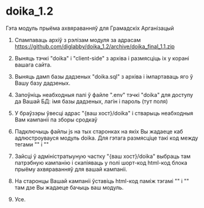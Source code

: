 # doika_1.2
Гэта модуль прыёма ахвяраванняў для Грамадскіх Арганізацый
1) Спампаваць архіў з рэлізам модуля за адрасам https://github.com/diglabby/doika_1.2/archive/doika_final_1.1.zip
2) Выняць тэчкi "doika" i "client-side" з архіва і размясціць iх у корані вашага сайта.
3) Выняць дамп базы дадзеных "doika.sql" з архіва і імпартаваць яго ў Вашу базу дадзеных.
4) Запоўніць неабходныя палі ў файле ".env" тэчкі "doika" для доступу да Вашай БД: імя базы дадзеных, лагін і пароль (тут поля)
5) У браўзэры ўвесці адрас "{ваш хост}/doika" і стварыць неабходныя Вам кампаніі па зборы сродкаў
6) Падключыць файлы js на тых старонках на якiх Вы жадаеце каб адлюстроувауся модуль doika. Для гэтага размясцiце такi код между тегами "<head>" i "</head>"  

    <script src="client-side/doika-loader.js"></script>

7) Зайсці ў адміністратыуную частку "{ваш хост}/doika" выбраць там патрэбную кампанію і скапіяваць у полі шорт-код html-код блока прыёму ахвяраванняў для вашай кампаніі.
8) На старонцы Вашай кампаніі ўставіць  html-код памiж тэгамi "<body>" i "</body>" там дзе Вы жадаеце бачыць ваш модуль.
9) Усе.
